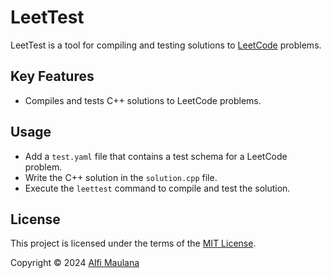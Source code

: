 # LeetTest

LeetTest is a tool for compiling and testing solutions to [LeetCode](https://leetcode.com/) problems.

## Key Features

- Compiles and tests C++ solutions to LeetCode problems.

## Usage

- Add a `test.yaml` file that contains a test schema for a LeetCode problem.
- Write the C++ solution in the `solution.cpp` file.
- Execute the `leettest` command to compile and test the solution.

## License

This project is licensed under the terms of the [MIT License](./LICENSE).

Copyright © 2024 [Alfi Maulana](https://github.com/threeal)
